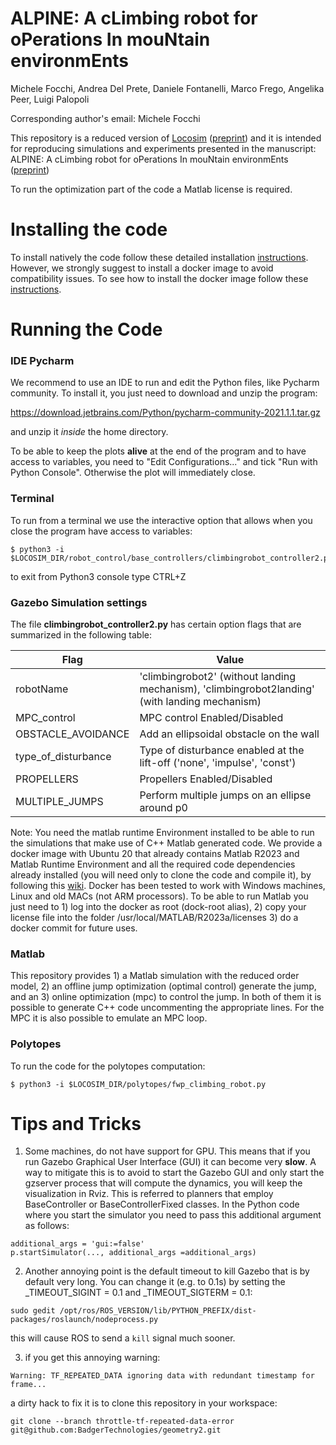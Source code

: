 # ALPINE: A cLimbing robot for oPerations In mouNtain environmEnts




Michele Focchi, Andrea Del Prete,  Daniele Fontanelli, Marco Frego, Angelika Peer, Luigi Palopoli

Corresponding author's email: Michele Focchi

This repository is a reduced version of [Locosim](https://github.com/mfocchi/locosim) ([preprint](https://arxiv.org/abs/2305.02107)) and it is intended for reproducing simulations and experiments
presented in the manuscript: ALPINE: A cLimbing robot for oPerations In mouNtain environmEnts  ([preprint](https://arxiv.org/abs/2403.15142))  

To run the optimization part of the code a Matlab license is required. 

# Installing the code

To install natively the code follow these detailed installation [instructions](https://github.com/mfocchi/climbing_robots2/tree/master/install_native.md). However, we strongly suggest to install a docker image to avoid  compatibility issues. To see how to install the docker image follow these [instructions](https://github.com/mfocchi/climbing_robots2/tree/master/install_docker.md). 



# **Running the Code**  

### IDE Pycharm

We recommend to use an IDE to run and edit the Python files, like Pycharm community. To install it,  you just need to download and unzip the program:

https://download.jetbrains.com/Python/pycharm-community-2021.1.1.tar.gz

 and unzip it  *inside* the home directory. 

To be able to keep the plots **alive** at the end of the program and to have access to variables,  you need to "Edit Configurations..." and tick "Run with Python Console". Otherwise the plot will immediately close. 

### Terminal

To run from a terminal we  use the interactive option that allows  when you close the program have access to variables:

```
$ python3 -i $LOCOSIM_DIR/robot_control/base_controllers/climbingrobot_controller2.py
```

to exit from Python3 console type CTRL+Z



### Gazebo Simulation settings

The file **climbingrobot_controller2.py** has certain option flags that are summarized in the following table:

| Flag                | Value                                                        |
| ------------------- | ------------------------------------------------------------ |
| robotName           | 'climbingrobot2' (without landing mechanism), 'climbingrobot2landing' (with landing mechanism) |
| MPC_control         | MPC control Enabled/Disabled                                 |
| OBSTACLE_AVOIDANCE  | Add an ellipsoidal obstacle on the wall                      |
| type_of_disturbance | Type of disturbance enabled at the lift-off ('none', 'impulse', 'const') |
| PROPELLERS          | Propellers Enabled/Disabled                                  |
| MULTIPLE_JUMPS      | Perform multiple jumps on an ellipse  around p0              |

Note: You need the matlab runtime Environment installed to be able to run the simulations that make use of C++ Matlab generated code. We provide a docker image with Ubuntu 20 that already contains Matlab R2023 and Matlab Runtime Environment  and all the required code dependencies already installed (you will need only to clone the code and compile it), by following this  [wiki](https://github.com/mfocchi/lab-docker). Docker has been tested to work with Windows machines, Linux and old MACs (not ARM processors).  To be able to run Matlab you just need to 1) log into the docker as root (dock-root alias), 2) copy your license file into the folder /usr/local/MATLAB/R2023a/licenses 3) do a docker commit for future uses.

### Matlab

This repository provides 1) a Matlab simulation with the reduced order model, 2) an offline jump optimization (optimal control) generate the jump, and an 3) online optimization (mpc) to control the jump. In both of them it is possible to generate C++ code uncommenting the appropriate lines. For the MPC it is also possible to emulate an MPC loop.

### Polytopes

To run the code for the polytopes computation:

```
$ python3 -i $LOCOSIM_DIR/polytopes/fwp_climbing_robot.py
```





# Tips and Tricks 

1) Some machines, do not have support for GPU. This means that if you run Gazebo Graphical User Interface (GUI) it can become very **slow**. A way to mitigate this is to avoid to start the  Gazebo GUI and only start the gzserver process that will compute the dynamics, you will keep the visualization in Rviz. This is referred to planners that employ BaseController or BaseControllerFixed classes. In the Python code where you start the simulator you need to pass this additional argument as follows:

```
additional_args = 'gui:=false'
p.startSimulator(..., additional_args =additional_args)
```

2) Another annoying point is the default timeout to kill Gazebo that is by default very long. You can change it (e.g. to 0.1s) by setting the  _TIMEOUT_SIGINT = 0.1 and _TIMEOUT_SIGTERM = 0.1:

```
sudo gedit /opt/ros/ROS_VERSION/lib/PYTHON_PREFIX/dist-packages/roslaunch/nodeprocess.py
```

 this will cause ROS to send a `kill` signal much sooner.

3) if you get this annoying warning: 

```
Warning: TF_REPEATED_DATA ignoring data with redundant timestamp for frame...
```

a dirty hack to fix it is to clone this repository in your workspace:

```
git clone --branch throttle-tf-repeated-data-error git@github.com:BadgerTechnologies/geometry2.git
```

 